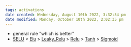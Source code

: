 ```yaml
---
tags: activations 
date created: Wednesday, August 10th 2022, 3:32:54 pm
date modified: Monday, October 10th 2022, 2:02:35 pm
---
```

- general rule "which is better"
- [SELU](SELU.md) > [Elu](Elu.md) > [Leaky_Relu](Leaky_Relu.md) > [Relu](Relu.md) > [Tanh](Tanh.md) > [Sigmoid](Sigmoid.md)

